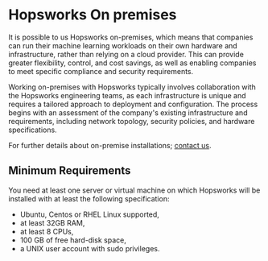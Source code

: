 # Hopsworks On premises

It is possible to us Hopsworks on-premises, which means that companies can run their machine learning workloads on their own hardware and infrastructure, rather than relying on a cloud provider. This can provide greater flexibility, control, and cost savings, as well as enabling companies to meet specific compliance and security requirements.

Working on-premises with Hopsworks typically involves collaboration with the Hopsworks engineering teams, as each infrastructure is unique and requires a tailored approach to deployment and configuration. The process begins with an assessment of the company's existing infrastructure and requirements, including network topology, security policies, and hardware specifications.

For further details about on-premise installations; [contact us](https://www.hopsworks.ai/contact).

## Minimum Requirements

You need at least one server or virtual machine on which Hopsworks will be installed with at least the following specification:

* Ubuntu, Centos or RHEL Linux supported,
* at least 32GB RAM,
* at least 8 CPUs,
* 100 GB of free hard-disk space,
* a UNIX user account with sudo privileges.